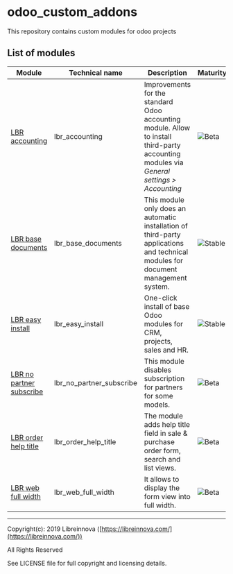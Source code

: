 # odoo_custom_addons
This repository contains custom modules for odoo projects

## List of modules

Module | Technical name | Description | Maturity
------ | -------------- | ----------- | --------
[LBR accounting](https://github.com/libreinnova/odoo_custom_addons/tree/12.0/lbr_accounting) | lbr_accounting | Improvements for the standard Odoo accounting module. Allow to install third-party accounting modules via *General settings > Accounting*  | ![Beta](https://img.shields.io/badge/Beta-green.png)
[LBR base documents](https://github.com/libreinnova/odoo_custom_addons/tree/12.0/lbr_base_documents) | lbr_base_documents | This module only does an automatic installation of third-party applications and technical modules for document management system.  | ![Stable](https://img.shields.io/badge/Stable-brightgreen.png)
[LBR easy install](https://github.com/libreinnova/odoo_custom_addons/tree/12.0/lbr_easy_install) | lbr_easy_install | One-click install of base Odoo modules for CRM, projects, sales and HR.  | ![Stable](https://img.shields.io/badge/Stable-brightgreen.png)
[LBR no partner subscribe](https://github.com/libreinnova/odoo_custom_addons/tree/12.0/lbr_no_partner_subscribe) | lbr_no_partner_subscribe | This module disables subscription for partners for some models.  | ![Beta](https://img.shields.io/badge/Beta-green.png)
[LBR order help title](https://github.com/libreinnova/odoo_custom_addons/tree/12.0/lbr_order_help_title) | lbr_order_help_title | The module adds help title field in sale & purchase order form, search and list views. | ![Beta](https://img.shields.io/badge/Beta-green.png)
[LBR web full width](https://github.com/libreinnova/odoo_custom_addons/tree/12.0/lbr_web_full_width) | lbr_web_full_width | It allows to display the form view into full width. | ![Beta](https://img.shields.io/badge/Beta-green.png)

-------------

Copyright(c): 2019 Libreinnova ([https://libreinnova.com/](https://libreinnova.com/))

All Rights Reserved

See LICENSE file for full copyright and licensing details.
